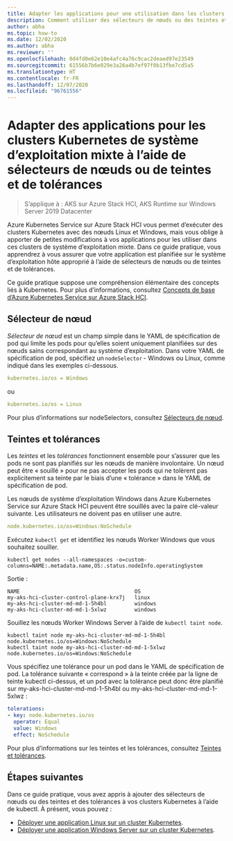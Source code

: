 ```yaml
---
title: Adapter les applications pour une utilisation dans les clusters Kubernetes de système d’exploitation mixte
description: Comment utiliser des sélecteurs de nœuds ou des teintes et des tolérances sur Azure Kubernetes Service pour garantir que les applications dans des clusters Kubernetes de système d’exploitation mixte s’exécutant sur Azure Stack HCI sont planifiées sur le système d’exploitation du nœud Worker approprié
author: abha
ms.topic: how-to
ms.date: 12/02/2020
ms.author: abha
ms.reviewer: ''
ms.openlocfilehash: 0d4fd0e62e10e4afc4a76c9cac2deaed97e23549
ms.sourcegitcommit: 61556b7b6e029e3a26a4b7ef97f0b13fbe7cd5a5
ms.translationtype: HT
ms.contentlocale: fr-FR
ms.lasthandoff: 12/07/2020
ms.locfileid: "96761556"
---
```

# <a name="adapt-apps-for-mixed-os-kubernetes-clusters-using-node-selectors-or-taints-and-tolerations"></a>Adapter des applications pour les clusters Kubernetes de système d’exploitation mixte à l’aide de sélecteurs de nœuds ou de teintes et de tolérances

> S’applique à : AKS sur Azure Stack HCI, AKS Runtime sur Windows Server 2019 Datacenter

Azure Kubernetes Service sur Azure Stack HCI vous permet d’exécuter des clusters Kubernetes avec des nœuds Linux et Windows, mais vous oblige à apporter de petites modifications à vos applications pour les utiliser dans ces clusters de système d’exploitation mixte. Dans ce guide pratique, vous apprendrez à vous assurer que votre application est planifiée sur le système d’exploitation hôte approprié à l’aide de sélecteurs de nœuds ou de teintes et de tolérances.

Ce guide pratique suppose une compréhension élémentaire des concepts liés à Kubernetes. Pour plus d’informations, consultez [Concepts de base d’Azure Kubernetes Service sur Azure Stack HCI](kubernetes-concepts.md).

## <a name="node-selector"></a>Sélecteur de nœud

*Sélecteur de nœud* est un champ simple dans le YAML de spécification de pod qui limite les pods pour qu’elles soient uniquement planifiées sur des nœuds sains correspondant au système d’exploitation. Dans votre YAML de spécification de pod, spécifiez un `nodeSelector` - Windows ou Linux, comme indiqué dans les exemples ci-dessous. 

```yaml
kubernetes.io/os = Windows
```
ou

```yaml
kubernetes.io/os = Linux
```

Pour plus d’informations sur nodeSelectors, consultez [Sélecteurs de nœud](https://kubernetes.io/docs/concepts/scheduling-eviction/assign-pod-node/). 

## <a name="taints-and-tolerations"></a>Teintes et tolérances

Les *teintes* et les *tolérances* fonctionnent ensemble pour s’assurer que les pods ne sont pas planifiés sur les nœuds de manière involontaire. Un nœud peut être « souillé » pour ne pas accepter les pods qui ne tolèrent pas explicitement sa teinte par le biais d’une « tolérance » dans le YAML de spécification de pod.

Les nœuds de système d’exploitation Windows dans Azure Kubernetes Service sur Azure Stack HCI peuvent être souillés avec la paire clé-valeur suivante. Les utilisateurs ne doivent pas en utiliser une autre.

```yaml
node.kubernetes.io/os=Windows:NoSchedule
```
Exécutez `kubectl get` et identifiez les nœuds Worker Windows que vous souhaitez souiller.

```
kubectl get nodes --all-namespaces -o=custom-columns=NAME:.metadata.name,OS:.status.nodeInfo.operatingSystem
```
Sortie :
```output
NAME                                     OS
my-aks-hci-cluster-control-plane-krx7j   linux
my-aks-hci-cluster-md-md-1-5h4bl         windows
my-aks-hci-cluster-md-md-1-5xlwz         windows
```

Souillez les nœuds Worker Windows Server à l’aide de `kubectl taint node`.

```
kubectl taint node my-aks-hci-cluster-md-md-1-5h4bl node.kubernetes.io/os=Windows:NoSchedule
kubectl taint node my-aks-hci-cluster-md-md-1-5xlwz node.kubernetes.io/os=Windows:NoSchedule
```

Vous spécifiez une tolérance pour un pod dans le YAML de spécification de pod. La tolérance suivante « correspond » à la teinte créée par la ligne de teinte kubectl ci-dessus, et un pod avec la tolérance peut donc être planifié sur my-aks-hci-cluster-md-md-1-5h4bl ou my-aks-hci-cluster-md-md-1-5xlwz :

```yaml
tolerations:
- key: node.kubernetes.io/os
  operator: Equal
  value: Windows
  effect: NoSchedule
```
Pour plus d’informations sur les teintes et les tolérances, consultez [Teintes et tolérances](https://kubernetes.io/docs/concepts/scheduling-eviction/taint-and-toleration/). 

## <a name="next-steps"></a>Étapes suivantes

Dans ce guide pratique, vous avez appris à ajouter des sélecteurs de nœuds ou des teintes et des tolérances à vos clusters Kubernetes à l’aide de kubectl. À présent, vous pouvez :
- [Déployer une application Linux sur un cluster Kubernetes](./deploy-linux-application.md).
- [Déployer une application Windows Server sur un cluster Kubernetes](./deploy-windows-application.md).
